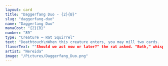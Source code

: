 ```yaml
---
layout: card
title: "Daggerfang Duo - {2}{B}"
slug: "daggerfang-duo"
name: "Daggerfang Duo"
manaCost: "{2}{B}"
number: "89"
type: "Creature — Rat Squirrel"
text: "Deathtouch\nWhen this creature enters, you may mill two cards. (You may put the top two cards of your library into your graveyard.)"
flavorText: ""Should we act now or later?" the rat asked. "Both," whispered the squirrel."
artist: "Nereida"
image: "/Pictures/Daggerfang_Duo.png"
---
```


